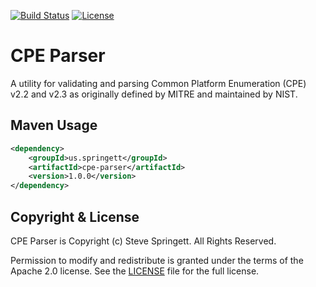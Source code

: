[![Build Status](https://travis-ci.org/stevespringett/CPE-Parser.svg?branch=master)](https://travis-ci.org/stevespringett/CPE-Parser)
[![License](https://img.shields.io/badge/license-Apache%202.0-brightgreen.svg)][License]


CPE Parser
=========

A utility for validating and parsing Common Platform Enumeration (CPE) v2.2 and v2.3 as originally defined by MITRE and maintained by NIST.


Maven Usage
-------------------

```xml
<dependency>
    <groupId>us.springett</groupId>
    <artifactId>cpe-parser</artifactId>
    <version>1.0.0</version>
</dependency>
```

Copyright & License
-------------------

CPE Parser is Copyright (c) Steve Springett. All Rights Reserved.

Permission to modify and redistribute is granted under the terms of the Apache 2.0 license. See the [LICENSE] file for the full license.

[License]: https://github.com/stevespringett/CPE-Parser/blob/master/LICENSE